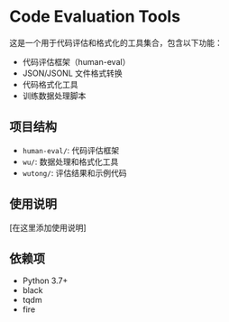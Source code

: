 # Code Evaluation Tools

这是一个用于代码评估和格式化的工具集合，包含以下功能：

- 代码评估框架（human-eval）
- JSON/JSONL 文件格式转换
- 代码格式化工具
- 训练数据处理脚本

## 项目结构

- `human-eval/`: 代码评估框架
- `wu/`: 数据处理和格式化工具
- `wutong/`: 评估结果和示例代码

## 使用说明

[在这里添加使用说明]

## 依赖项

- Python 3.7+
- black
- tqdm
- fire